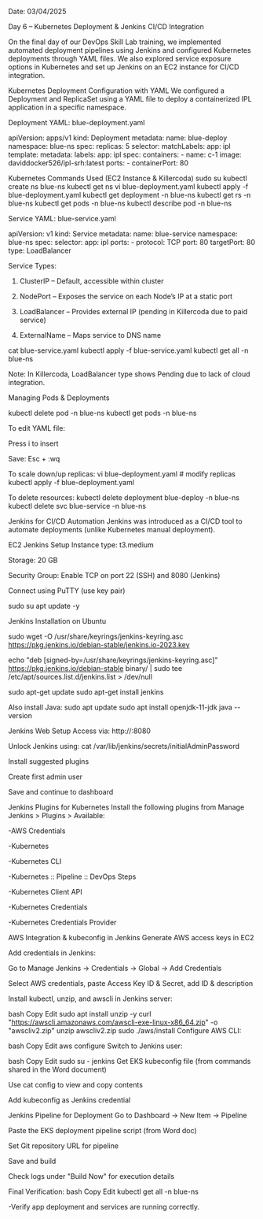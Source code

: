 Date: 03/04/2025

Day 6 – Kubernetes Deployment & Jenkins CI/CD Integration

On the final day of our DevOps Skill Lab training, we implemented automated deployment pipelines using Jenkins and configured Kubernetes deployments through YAML files. We also explored service exposure options in Kubernetes and set up Jenkins on an EC2 instance for CI/CD integration.

Kubernetes Deployment Configuration with YAML
We configured a Deployment and ReplicaSet using a YAML file to deploy a containerized IPL application in a specific namespace.

Deployment YAML: blue-deployment.yaml

apiVersion: apps/v1
kind: Deployment
metadata:
  name: blue-deploy
  namespace: blue-ns
spec:
  replicas: 5
  selector:
    matchLabels:
      app: ipl
  template:
    metadata:
      labels:
        app: ipl
    spec:
      containers:
        - name: c-1
          image: daviddocker526/ipl-srh:latest
          ports:
            - containerPort: 80


Kubernetes Commands Used (EC2 Instance & Killercoda)
sudo su
kubectl create ns blue-ns
kubectl get ns
vi blue-deployment.yaml
kubectl apply -f blue-deployment.yaml
kubectl get deployment -n blue-ns
kubectl get rs -n blue-ns
kubectl get pods -n blue-ns
kubectl describe pod <pod-name> -n blue-ns


Service YAML: blue-service.yaml

apiVersion: v1
kind: Service
metadata:
  name: blue-service
  namespace: blue-ns
spec:
  selector:
    app: ipl
  ports:
    - protocol: TCP
      port: 80
      targetPort: 80
  type: LoadBalancer


Service Types:

1. ClusterIP – Default, accessible within cluster

2. NodePort – Exposes the service on each Node’s IP at a static port

3. LoadBalancer – Provides external IP (pending in Killercoda due to paid service)

4. ExternalName – Maps service to DNS name


cat blue-service.yaml
kubectl apply -f blue-service.yaml
kubectl get all -n blue-ns

Note: In Killercoda, LoadBalancer type shows Pending due to lack of cloud integration.

Managing Pods & Deployments

kubectl delete pod <pod-name> -n blue-ns
kubectl get pods -n blue-ns

To edit YAML file:

Press i to insert

Save: Esc + :wq

To scale down/up replicas:
vi blue-deployment.yaml  # modify replicas
kubectl apply -f blue-deployment.yaml

To delete resources:
kubectl delete deployment blue-deploy -n blue-ns
kubectl delete svc blue-service -n blue-ns


Jenkins for CI/CD Automation
Jenkins was introduced as a CI/CD tool to automate deployments (unlike Kubernetes manual deployment).

EC2 Jenkins Setup
Instance type: t3.medium

Storage: 20 GB

Security Group: Enable TCP on port 22 (SSH) and 8080 (Jenkins)

Connect using PuTTY (use key pair)

sudo su
apt update -y

Jenkins Installation on Ubuntu

sudo wget -O /usr/share/keyrings/jenkins-keyring.asc \
  https://pkg.jenkins.io/debian-stable/jenkins.io-2023.key

echo "deb [signed-by=/usr/share/keyrings/jenkins-keyring.asc]" \
  https://pkg.jenkins.io/debian-stable binary/ | sudo tee \
  /etc/apt/sources.list.d/jenkins.list > /dev/null

sudo apt-get update
sudo apt-get install jenkins

Also install Java:
sudo apt update
sudo apt install openjdk-11-jdk
java --version

Jenkins Web Setup
Access via: http://<EC2-Public-IP>:8080

Unlock Jenkins using:
cat /var/lib/jenkins/secrets/initialAdminPassword

Install suggested plugins

Create first admin user

Save and continue to dashboard


Jenkins Plugins for Kubernetes
Install the following plugins from Manage Jenkins > Plugins > Available:

-AWS Credentials

-Kubernetes

-Kubernetes CLI

-Kubernetes :: Pipeline :: DevOps Steps

-Kubernetes Client API

-Kubernetes Credentials

-Kubernetes Credentials Provider


AWS Integration & kubeconfig in Jenkins
Generate AWS access keys in EC2

Add credentials in Jenkins:

Go to Manage Jenkins → Credentials → Global → Add Credentials

Select AWS credentials, paste Access Key ID & Secret, add ID & description

Install kubectl, unzip, and awscli in Jenkins server:

bash
Copy
Edit
sudo apt install unzip -y
curl "https://awscli.amazonaws.com/awscli-exe-linux-x86_64.zip" -o "awscliv2.zip"
unzip awscliv2.zip
sudo ./aws/install
Configure AWS CLI:

bash
Copy
Edit
aws configure
Switch to Jenkins user:

bash
Copy
Edit
sudo su - jenkins
Get EKS kubeconfig file (from commands shared in the Word document)

Use cat config to view and copy contents

Add kubeconfig as Jenkins credential


Jenkins Pipeline for Deployment
Go to Dashboard → New Item → Pipeline

Paste the EKS deployment pipeline script (from Word doc)

Set Git repository URL for pipeline

Save and build

Check logs under "Build Now" for execution details

Final Verification:
bash
Copy
Edit
kubectl get all -n blue-ns

-Verify app deployment and services are running correctly.
